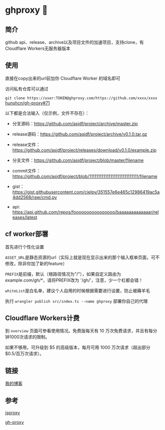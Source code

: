 # ghproxy 🚀

## 简介

github api、release、archive以及项目文件的加速项目，支持clone，有Cloudflare Workers无服务器版本

## 使用

直接在copy出来的url前加你 Cloudflare Worker 的域名即可

访问私有仓库可以通过

`git clone https://user:TOKEN@ghproxy.com/https://github.com/xxxx/xxxx` [hunshcn/gh-proxy#71](https://github.com/hunshcn/gh-proxy/issues/71)

以下都是合法输入（仅示例，文件不存在）：

- 分支源码：https://github.com/asjdf/project/archive/master.zip

- release源码：https://github.com/asjdf/project/archive/v0.1.0.tar.gz

- release文件：https://github.com/asjdf/project/releases/download/v0.1.0/example.zip

- 分支文件：https://github.com/asjdf/project/blob/master/filename

- commit文件：https://github.com/asjdf/project/blob/1111111111111111111111111111/filename

- gist：https://gist.githubusercontent.com/cielpy/351557e6e465c12986419ac5a4dd2568/raw/cmd.py

- api: https://api.github.com/repos/foooooooooooooooo/baaaaaaaaaaaaar/releases/latest

## cf worker部署

首先进行个性化设置

`ASSET_URL`是静态资源的url（实际上就是现在显示出来的那个输入框单页面，可不修改，除非你加了新的feature）

`PREFIX`是前缀，默认（根路径情况为"/"），如果自定义路由为example.com/gh/*，请将PREFIX改为 '/gh/'，注意，少一个杠都会错！

`whiteList`是白名单，建议个人自用的时候根据需要进行设置，防止被薅羊毛

执行 `wrangler publish src/index.ts --name ghproxy` 部署你自己的代理

## Cloudflare Workers计费

到 `overview` 页面可参看使用情况。免费版每天有 10 万次免费请求，并且有每分钟1000次请求的限制。

如果不够用，可升级到 $5 的高级版本，每月可用 1000 万次请求（超出部分 $0.5/百万次请求）。

## 链接

[我的博客](https://homeboyc.cn/)

## 参考

[jsproxy](https://github.com/EtherDream/jsproxy/)

[gh-proxy](https://github.com/hunshcn/gh-proxy)
